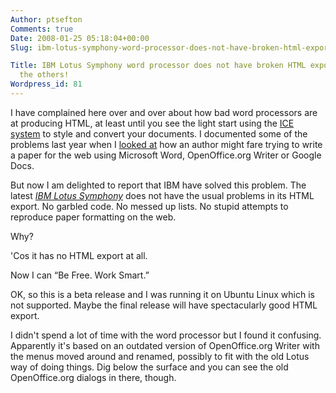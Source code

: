 ```yaml
---
Author: ptsefton
Comments: true
Date: 2008-01-25 05:18:04+00:00
Slug: ibm-lotus-symphony-word-processor-does-not-have-broken-html-export-like-all-the-others

Title: IBM Lotus Symphony word processor does not have broken HTML export like all
  the others!
Wordpress_id: 81
---
```


<div>

<div class="page-toc">

</div>

<div>

I have complained here over and over about how bad word processors are
at producing HTML, at least until you see the light start using the [ICE
system](http://ice.usq.edu.au/) to style and convert your documents. I
documented some of the problems last year when I [looked
at](http://del.icio.us/ptsefton/xhtmlchallenge) how an author might fare
trying to write a paper for the web using Microsoft Word, OpenOffice.org
Writer or Google Docs.

But now I am delighted to report that IBM have solved this problem. The
latest [*IBM Lotus
Symphony*](http://symphony.lotus.com/software/lotus/symphony/home.jspa)
does not have the usual problems in its HTML export. No garbled code. No
messed up lists. No stupid attempts to reproduce paper formatting on the
web.

Why?

'Cos it has no HTML export at all.

Now I can <span class="spCh spChx201c">“</span>Be Free. Work Smart.<span
class="spCh spChx201d">”</span>

OK, so this is a beta release and I was running it on Ubuntu Linux which
is not supported. Maybe the final release will have spectacularly good
HTML export.

I didn't spend a lot of time with the word processor but I found it
confusing. Apparently it's based on an outdated version of
OpenOffice.org Writer with the menus moved around and renamed, possibly
to fit with the old Lotus way of doing things. Dig below the surface and
you can see the old OpenOffice.org dialogs in there, though.

</div>

</div>
